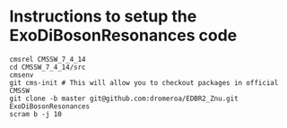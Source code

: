 Instructions to setup the ExoDiBosonResonances code
========

```
cmsrel CMSSW_7_4_14
cd CMSSW_7_4_14/src
cmsenv
git cms-init # This will allow you to checkout packages in official CMSSW
git clone -b master git@github.com:dromeroa/EDBR2_Znu.git ExoDiBosonResonances
scram b -j 10
```

